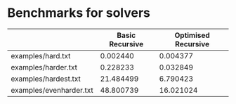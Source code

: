 # Benchmarks for solvers
| |Basic Recursive|Optimised Recursive|
|---|---|---|
|examples/hard.txt|0.002440|0.004377|
|examples/harder.txt|0.228233|0.032849|
|examples/hardest.txt|21.484499|6.790423|
|examples/evenharder.txt|48.800739|16.021024|